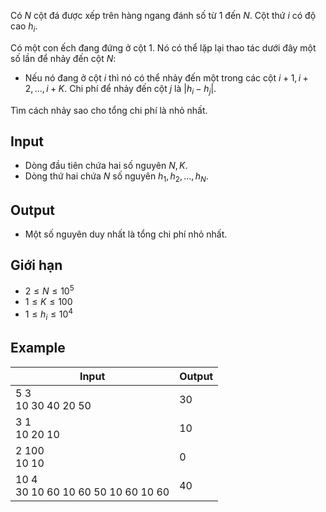 Có $N$ cột đá được xếp trên hàng ngang đánh số từ $1$ đến $N$. Cột thứ $i$ có độ cao $h_i$.

Có một con ếch đang đứng ở cột $1$. Nó có thể lặp lại thao tác dưới đây một số lần để nhảy đến cột $N$:

- Nếu nó đang ở cột $i$ thì nó có thể nhảy đến một trong các cột $i+1,i+2,...,i+K$. Chi phí để nhảy đến cột $j$ là $|h_i-h_j|$.

Tìm cách nhảy sao cho tổng chi phí là nhỏ nhất.

## Input

- Dòng đầu tiên chứa hai số nguyên $N, K$.
- Dòng thứ hai chứa $N$ số nguyên $h_1, h_2, \dots, h_N$.

## Output

- Một số nguyên duy nhất là tổng chi phí nhỏ nhất.

## Giới hạn

- $2 \le N \le 10^5$
- $1 \le K \le 100$
- $1 \le h_i \le 10^4$

## Example

| Input                                   | Output |
| --------------------------------------- | ------ |
| 5 3 <br> 10 30 40 20 50                 | 30     |
| 3 1 <br> 10 20 10                       | 10     |
| 2 100 <br> 10 10                        | 0      |
| 10 4 <br> 30 10 60 10 60 50 10 60 10 60 | 40     |